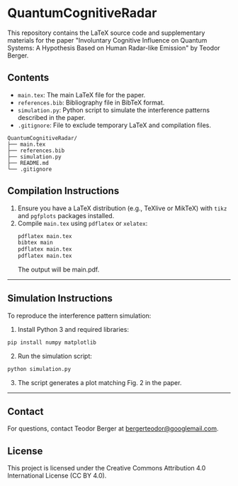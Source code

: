 # QuantumCognitiveRadar

This repository contains the LaTeX source code and supplementary materials for the paper "Involuntary Cognitive Influence on Quantum Systems: A Hypothesis Based on Human Radar-like Emission" by Teodor Berger.

## Contents
- `main.tex`: The main LaTeX file for the paper.
- `references.bib`: Bibliography file in BibTeX format.
- `simulation.py`: Python script to simulate the interference patterns described in the paper.
- `.gitignore`: File to exclude temporary LaTeX and compilation files.
```
QuantumCognitiveRadar/
├── main.tex
├── references.bib
├── simulation.py
├── README.md
└── .gitignore
```
## Compilation Instructions
1. Ensure you have a LaTeX distribution (e.g., TeXlive or MikTeX) with `tikz` and `pgfplots` packages installed.
2. Compile `main.tex` using `pdflatex` or `xelatex`:
   ```bash
   pdflatex main.tex
   bibtex main
   pdflatex main.tex
   pdflatex main.tex
   ```
   The output will be main.pdf.
___
## Simulation Instructions
To reproduce the interference pattern simulation:
1.  Install Python 3 and required libraries:
```bash
pip install numpy matplotlib
```
2.  Run the simulation script:
```bash
python simulation.py
```
3.  The script generates a plot matching Fig. 2 in the paper.
___
## Contact
For questions, contact Teodor Berger at bergerteodor@googlemail.com.
## License
This project is licensed under the Creative Commons Attribution 4.0 International License (CC BY 4.0).

